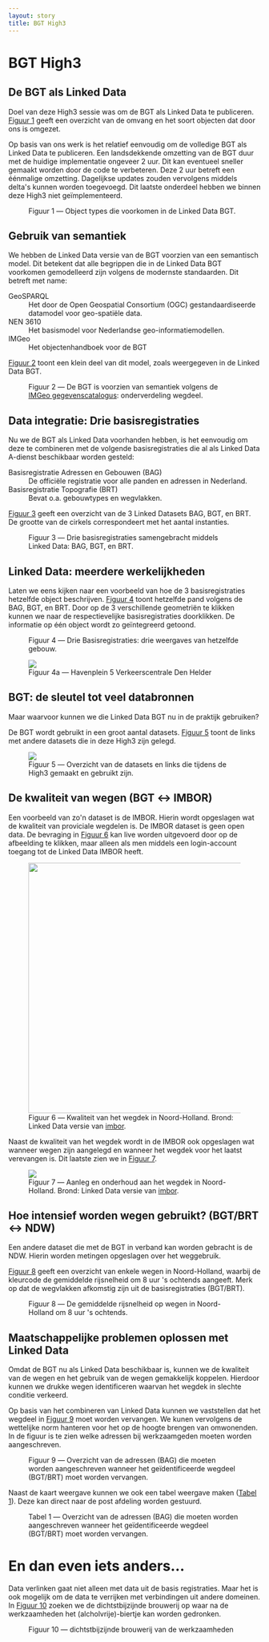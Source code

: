 ```yaml
---
layout: story
title: BGT High3
---
```


# BGT High3

## De BGT als Linked Data

Doel van deze High3 sessie was om de BGT als Linked Data te publiceren.  <a href="#bgt-klasse-histogram">Figuur 1</a> geeft een overzicht van de omvang en het soort objecten dat door ons is omgezet.

Op basis van ons werk is het relatief eenvoudig om de volledige BGT als Linked Data te publiceren.  Een landsdekkende omzetting van de BGT duur met de huidige implementatie ongeveer 2 uur.  Dit kan eventueel sneller gemaakt worden door de code te verbeteren.  Deze 2 uur betreft een éénmalige omzetting.  Dagelijkse updates zouden vervolgens middels delta's kunnen worden toegevoegd.  Dit laatste onderdeel hebben we binnen deze High3 niet geïmplementeerd.

<figure id="bgt-klasse-histogram">
  <query data-config-ref="https://data.labs.kadaster.nl/bgt-high3/kennisgraaf/queries/bgt-klasse-histogram">
  </query>
  <figcaption>
    Figuur 1 ― Object types die voorkomen in de Linked Data BGT.
  </figcaption>
</figure>

## Gebruik van semantiek

We hebben de Linked Data versie van de BGT voorzien van een semantisch model.  Dit betekent dat alle begrippen die in de Linked Data BGT voorkomen gemodelleerd zijn volgens de modernste standaarden.  Dit betreft met name:

<dl>
  <dt>GeoSPARQL</dt>
  <dd>Het door de Open Geospatial Consortium (OGC) gestandaardiseerde datamodel voor geo-spatiële data.</dd>
  <dt>NEN 3610</dt>
  <dd>Het basismodel voor Nederlandse geo-informatiemodellen.</dd>
  <dt>IMGeo</dt>
  <dd>Het objectenhandboek voor de BGT</dd>
</dl>

<a href="#bgt-klasse-hierarchie">Figuur 2</a> toont een klein deel van dit model, zoals weergegeven in de Linked Data BGT.

<figure id="bgt-klasse-hierarchie">
  <query data-config-ref="https://data.labs.kadaster.nl/bgt-high3/kennisgraaf/queries/bgt-klasse-hierarchie">
  </query>
  <figcaption>
    Figuur 2 ― De BGT is voorzien van semantiek volgens de <a href="https://www.geonovum.nl/geo-standaarden/bgt-imgeo/gegevenscatalogus-imgeo-versie-211" target="_blank">IMGeo gegevenscatalogus</a>: onderverdeling wegdeel.
  </figcaption>
</figure>

## Data integratie: Drie basisregistraties

Nu we de BGT als Linked Data voorhanden hebben, is het eenvoudig om deze te combineren met de volgende basisregistraties die al als Linked Data A-dienst beschikbaar worden gesteld:

<dl>
  <dt>Basisregistratie Adressen en Gebouwen (BAG)</dt>
  <dd>De officiële registratie voor alle panden en adressen in Nederland.</dd>
  <dt>Basisregistratie Topografie (BRT)</dt>
  <dd>Bevat o.a. gebouwtypes en wegvlakken.</dd>
</dl>

<a href="#3-basisregistraties">Figuur 3</a> geeft een overzicht van de 3 Linked Datasets BAG, BGT, en BRT.  De grootte van de cirkels correspondeert met het aantal instanties.

<figure id="3-basisregistraties">
  <!--
  <a href="https://data.labs.kadaster.nl/bgt-high3/kennisgraaf/insights/classHierarchy?type=bubbles" target="_blank">
    <img src="/assets/images/bag-bgt-brt.png">
  </a>
  -->
  <figcaption>
    Figuur 3 ― Drie basisregistraties samengebracht middels Linked Data: BAG, BGT, en BRT.
  </figcaption>
</figure>

## Linked Data: meerdere werkelijkheden

Laten we eens kijken naar een voorbeeld van hoe de 3 basisregistraties hetzelfde object beschrijven.  <a href="#bag-bgt-brt">Figuur 4</a> toont hetzelfde pand volgens de BAG, BGT, en BRT.  Door op de 3 verschillende geometriën te klikken kunnen we naar de respectievelijke basisregistraties doorklikken.  De informatie op één object wordt zo geïntegreerd getoond.

<figure id="bag-bgt-brt">
  <query data-config-ref="https://data.labs.kadaster.nl/bgt-high3/kennisgraaf/queries/bgt-bag-brt-2">
  </query>
  <figcaption>
    Figuur 4 ― Drie Basisregistraties: drie weergaves van hetzelfde gebouw.
  </figcaption>
</figure>

<figure id="foto-havenplein">
  <img src="/assets/images/Havenplein_5.png">
  <figcaption>
    Figuur 4a ― Havenplein 5 Verkeerscentrale Den Helder
  </figcaption>
</figure>

## BGT: de sleutel tot veel databronnen

Maar waarvoor kunnen we die Linked Data BGT nu in de praktijk gebruiken?

De BGT wordt gebruikt in een groot aantal datasets.  <a href="#links" target="_blank">Figuur 5</a> toont de links met andere datasets die in deze High3 zijn gelegd.

<figure id="links">
  <a href="/assets/images/bgt-high3.png" target="_blank">
    <img src="/assets/images/bgt-high3.png">
  </a>
  <figcaption>
    Figuur 5 ― Overzicht van de datasets en links die tijdens de High3 gemaakt en gebruikt zijn.
  </figcaption>
</figure>

## De kwaliteit van wegen (BGT ↔ IMBOR)

Een voorbeeld van zo'n dataset is de IMBOR.  Hierin wordt opgeslagen wat de kwaliteit van proviciale wegdelen is.  De IMBOR dataset is geen open data.  De bevraging in <a href="#kwaliteit-wegdek" target="_blank">Figuur 6</a> kan live worden uitgevoerd door op de afbeelding te klikken, maar alleen als men middels een login-account toegang tot de Linked Data IMBOR heeft.

<figure id="kwaliteit-wegdek">
  <a href="https://data.labs.kadaster.nl/bgt-high3/imbor/queries/kwaliteit-wegdek" target="_blank">
    <img src="/assets/images/noord-holland-kwaliteit-wegdek.png" height="500">
  </a>
  <figcaption>
    Figuur 6 ― Kwaliteit van het wegdek in Noord-Holland.  Brond: Linked Data versie van <a href="https://data.labs.kadaster.nl/bgt-high3/imbor" target="_blank">imbor</a>.
  </figcaption>
</figure>

Naast de kwaliteit van het wegdek wordt in de IMBOR ook opgeslagen wat wanneer wegen zijn aangelegd en wanneer het wegdek voor het laatst verevangen is.  Dit laatste zien we in <a href="#deklaag-vervanging-per-jaar" target="_blank">Figuur 7</a>.

<figure id="deklaag-vervanging-per-jaar">
  <a href="https://data.labs.kadaster.nl/bgt-high3/imbor/queries/deklaag-vervanging-per-jaar" target="_blank">
    <img src="/assets/images/noord-holland-wegdek.png">
  </a>
  <figcaption>
    Figuur 7 ― Aanleg en onderhoud aan het wegdek in Noord-Holland.  Brond: Linked Data versie van <a href="https://data.labs.kadaster.nl/bgt-high3/imbor" target="_blank">imbor</a>.
  </figcaption>
</figure>

## Hoe intensief worden wegen gebruikt? (BGT/BRT ↔ NDW)

Een andere dataset die met de BGT in verband kan worden gebracht is de NDW.  Hierin worden metingen opgeslagen over het weggebruik.

<a href="#intensiteit">Figuur 8</a> geeft een overzicht van enkele wegen in Noord-Holland, waarbij de kleurcode de gemiddelde rijsnelheid om 8 uur 's ochtends aangeeft.  Merk op dat de wegvlakken afkomstig zijn uit de basisregistraties (BGT/BRT).

<figure id="intensiteit">
  <query data-config-ref="https://data.labs.kadaster.nl/bgt-high3/kennisgraaf/queries/ndw">
  </query>
  <figcaption>
    Figuur 8 ― De gemiddelde rijsnelheid op wegen in Noord-Holland om 8 uur 's ochtends.
  </figcaption>
</figure>

## Maatschappelijke problemen oplossen met Linked Data

Omdat de BGT nu als Linked Data beschikbaar is, kunnen we de kwaliteit van de wegen en het gebruik van de wegen gemakkelijk koppelen.  Hierdoor kunnen we drukke wegen identificeren waarvan het wegdek in slechte conditie verkeerd.

Op basis van het combineren van Linked Data kunnen we vaststellen dat het wegdeel in <a href="#werkzaamheden-kaart">Figuur 9</a> moet worden vervangen.  We kunen vervolgens de wettelijke norm hanteren voor het op de hoogte brengen van omwonenden.  In de figuur is te zien welke adressen bij werkzaamgeden moeten worden aangeschreven.

<figure id="werkzaamheden-kaart">
  <query data-config-ref="https://data.labs.kadaster.nl/bgt-high3/kennisgraaf/queries/adressen-aanschrijven-kaart">
  </query>
  <figcaption>
    Figuur 9 ― Overzicht van de adressen (BAG) die moeten worden aangeschreven wanneer het geïdentificeerde wegdeel (BGT/BRT) moet worden vervangen.
  </figcaption>
</figure>

Naast de kaart weergave kunnen we ook een tabel weergave maken (<a href="#werkzaamheden-tabel">Tabel 1</a>).  Deze kan direct naar de post afdeling worden gestuurd.

<figure id="werkzaamheden-tabel">
  <query data-config-ref="https://data.labs.kadaster.nl/bgt-high3/kennisgraaf/queries/adressen-aanschrijven-tabel">
  </query>
  <figcaption>
    Tabel 1 ― Overzicht van de adressen (BAG) die moeten worden aangeschreven wanneer het geïdentificeerde wegdeel (BGT/BRT) moet worden vervangen.
  </figcaption>
</figure>

# En dan even iets anders…

Data verlinken gaat niet alleen met data uit de basis registraties. Maar het is ook mogelijk om de data te verrijken met verbindingen uit andere domeinen. In <a href="#bier">Figuur 10</a> zoeken we de dichtstbijzijnde brouwerij op waar na de werkzaamheden het (alcholvrije)-biertje kan worden gedronken.  

<figure id="bier">
  <query data-config-ref="https://data.labs.kadaster.nl/bgt-high3/kennisgraaf/queries/bier">
  </query>
  <figcaption>
    Figuur 10 ― dichtstbijzijnde brouwerij van de werkzaamheden
  </figcaption>
</figure>
